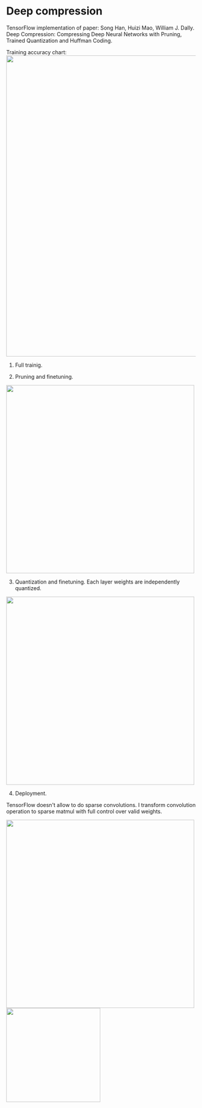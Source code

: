 # Deep compression

TensorFlow implementation of paper: Song Han, Huizi Mao, William J. Dally. Deep Compression: Compressing Deep Neural Networks with Pruning, Trained Quantization and Huffman Coding.



Training accuracy chart:
<img src="https://github.com/WojciechMormul/deep-compression/blob/master/imgs/train_accuracy.png" width="800">

1. Full trainig.

2. Pruning and finetuning.
<img src="https://github.com/WojciechMormul/deep-compression/blob/master/imgs/prune.png" width="500">

3. Quantization and finetuning.
Each layer weights are independently quantized.
<img src="https://github.com/WojciechMormul/deep-compression/blob/master/imgs/quantize.png" width="500">


4. Deployment.

TensorFlow doesn't allow to do sparse convolutions. I transform convolution operation to sparse matmul with full control over valid weights.

<img src="https://github.com/WojciechMormul/deep-compression/blob/master/imgs/sparse_conv1.png" width="500">

<img src="https://github.com/WojciechMormul/deep-compression/blob/master/imgs/sparse_conv2.png" width="250">



